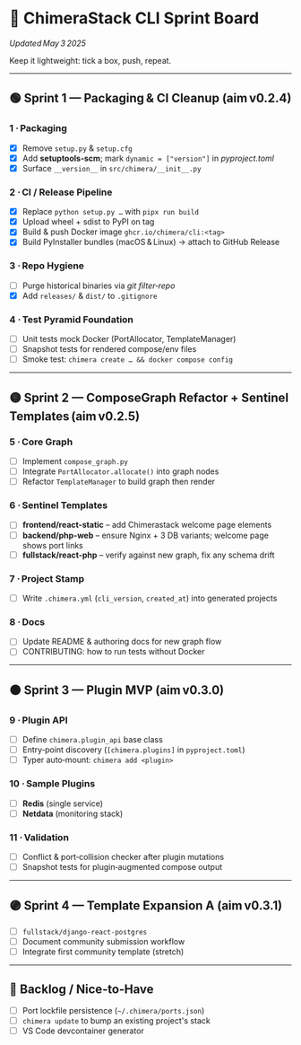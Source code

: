 # 📝 ChimeraStack CLI Sprint Board

_Updated May 3 2025_

Keep it lightweight: tick a box, push, repeat.

---

## 🟢 Sprint 1 — Packaging & CI Cleanup (aim v0.2.4)

### 1 · Packaging

- [x] Remove `setup.py` & `setup.cfg`
- [x] Add **setuptools‑scm**; mark `dynamic = ["version"]` in _pyproject.toml_
- [x] Surface `__version__` in `src/chimera/__init__.py`

### 2 · CI / Release Pipeline

- [x] Replace `python setup.py …` with `pipx run build`
- [x] Upload wheel + sdist to PyPI on tag
- [x] Build & push Docker image `ghcr.io/chimera/cli:<tag>`
- [x] Build PyInstaller bundles (macOS & Linux) → attach to GitHub Release

### 3 · Repo Hygiene

- [ ] Purge historical binaries via _git filter‑repo_
- [x] Add `releases/` & `dist/` to `.gitignore`

### 4 · Test Pyramid Foundation

- [ ] Unit tests mock Docker (PortAllocator, TemplateManager)
- [ ] Snapshot tests for rendered compose/env files
- [ ] Smoke test: `chimera create … && docker compose config`

---

## 🟡 Sprint 2 — ComposeGraph Refactor + Sentinel Templates (aim v0.2.5)

### 5 · Core Graph

- [ ] Implement `compose_graph.py`
- [ ] Integrate `PortAllocator.allocate()` into graph nodes
- [ ] Refactor `TemplateManager` to build graph then render

### 6 · Sentinel Templates

- [ ] **frontend/react-static** – add Chimerastack welcome page elements
- [ ] **backend/php-web** – ensure Nginx + 3 DB variants; welcome page shows port links
- [ ] **fullstack/react-php** – verify against new graph, fix any schema drift

### 7 · Project Stamp

- [ ] Write `.chimera.yml` (`cli_version`, `created_at`) into generated projects

### 8 · Docs

- [ ] Update README & authoring docs for new graph flow
- [ ] CONTRIBUTING: how to run tests without Docker

---

## 🟠 Sprint 3 — Plugin MVP (aim v0.3.0)

### 9 · Plugin API

- [ ] Define `chimera.plugin_api` base class
- [ ] Entry‑point discovery (`[chimera.plugins]` in `pyproject.toml`)
- [ ] Typer auto‑mount: `chimera add <plugin>`

### 10 · Sample Plugins

- [ ] **Redis** (single service)
- [ ] **Netdata** (monitoring stack)

### 11 · Validation

- [ ] Conflict & port‑collision checker after plugin mutations
- [ ] Snapshot tests for plugin‑augmented compose output

---

## 🟣 Sprint 4 — Template Expansion A (aim v0.3.1)

- [ ] `fullstack/django-react-postgres`
- [ ] Document community submission workflow
- [ ] Integrate first community template (stretch)

---

## 🔮 Backlog / Nice‑to‑Have

- [ ] Port lockfile persistence (`~/.chimera/ports.json`)
- [ ] `chimera update` to bump an existing project's stack
- [ ] VS Code devcontainer generator
